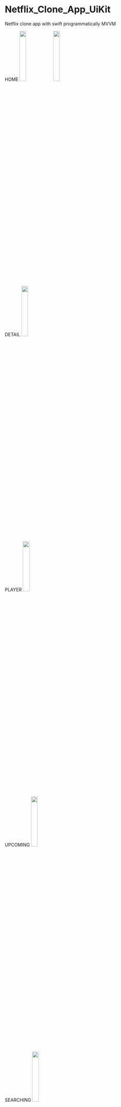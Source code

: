 # Netflix_Clone_App_UiKit
Netflix clone app with swift programmatically MVVM

HOME
<img src="https://github.com/aliaydogdu000/Netflix_Clone_App_UiKit/assets/86653103/02532173-c545-4f6d-a90d-e64db9353964"  width="20%" height="20%">
<img src="https://github.com/aliaydogdu000/Netflix_Clone_App_UiKit/assets/86653103/793c3ac2-efa8-4af7-9f1c-e4850498e6e2"  width="20%" height="20%">

DETAIL
<img src="https://github.com/aliaydogdu000/Netflix_Clone_App_UiKit/assets/86653103/52f09392-1f48-424b-b378-3bfdc1256195"  width="20%" height="20%">

PLAYER
<img src="https://github.com/aliaydogdu000/Netflix_Clone_App_UiKit/assets/86653103/c087025a-2d4a-4bde-8dd4-13d21a98ce84"  width="20%" height="20%">

UPCOMING
<img src="https://github.com/aliaydogdu000/Netflix_Clone_App_UiKit/assets/86653103/b0afb5d4-40d4-402b-982c-6cc2258e0715"  width="20%" height="20%">

SEARCHING
<img src="https://github.com/aliaydogdu000/Netflix_Clone_App_UiKit/assets/86653103/25496642-7d69-4ab5-a72d-d2580d96d755"  width="20%" height="20%">

